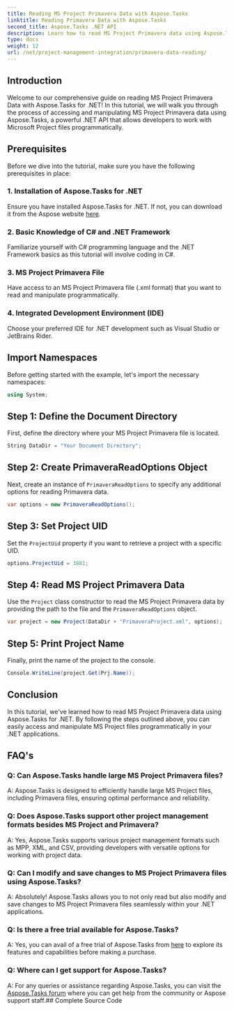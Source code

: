 ```yaml
---
title: Reading MS Project Primavera Data with Aspose.Tasks
linktitle: Reading Primavera Data with Aspose.Tasks
second_title: Aspose.Tasks .NET API
description: Learn how to read MS Project Primavera data using Aspose.Tasks for .NET. Step-by-step guide with code examples.
type: docs
weight: 12
url: /net/project-management-integration/primavera-data-reading/
---
```

## Introduction
Welcome to our comprehensive guide on reading MS Project Primavera Data with Aspose.Tasks for .NET! In this tutorial, we will walk you through the process of accessing and manipulating MS Project Primavera data using Aspose.Tasks, a powerful .NET API that allows developers to work with Microsoft Project files programmatically.
## Prerequisites
Before we dive into the tutorial, make sure you have the following prerequisites in place:
### 1. Installation of Aspose.Tasks for .NET
Ensure you have installed Aspose.Tasks for .NET. If not, you can download it from the Aspose website [here](https://releases.aspose.com/tasks/net/).
### 2. Basic Knowledge of C# and .NET Framework
Familiarize yourself with C# programming language and the .NET Framework basics as this tutorial will involve coding in C#.
### 3. MS Project Primavera File
Have access to an MS Project Primavera file (.xml format) that you want to read and manipulate programmatically.
### 4. Integrated Development Environment (IDE)
Choose your preferred IDE for .NET development such as Visual Studio or JetBrains Rider.

## Import Namespaces
Before getting started with the example, let's import the necessary namespaces:
```csharp
using System;

```

## Step 1: Define the Document Directory
First, define the directory where your MS Project Primavera file is located.
```csharp
String DataDir = "Your Document Directory";
```
## Step 2: Create PrimaveraReadOptions Object
Next, create an instance of `PrimaveraReadOptions` to specify any additional options for reading Primavera data.
```csharp
var options = new PrimaveraReadOptions();
```
## Step 3: Set Project UID
Set the `ProjectUid` property if you want to retrieve a project with a specific UID.
```csharp
options.ProjectUid = 3881;
```
## Step 4: Read MS Project Primavera Data
Use the `Project` class constructor to read the MS Project Primavera data by providing the path to the file and the `PrimaveraReadOptions` object.
```csharp
var project = new Project(DataDir + "PrimaveraProject.xml", options);
```
## Step 5: Print Project Name
Finally, print the name of the project to the console.
```csharp
Console.WriteLine(project.Get(Prj.Name));
```

## Conclusion
In this tutorial, we've learned how to read MS Project Primavera data using Aspose.Tasks for .NET. By following the steps outlined above, you can easily access and manipulate MS Project files programmatically in your .NET applications.
## FAQ's
### Q: Can Aspose.Tasks handle large MS Project Primavera files?
A: Aspose.Tasks is designed to efficiently handle large MS Project files, including Primavera files, ensuring optimal performance and reliability.
### Q: Does Aspose.Tasks support other project management formats besides MS Project and Primavera?
A: Yes, Aspose.Tasks supports various project management formats such as MPP, XML, and CSV, providing developers with versatile options for working with project data.
### Q: Can I modify and save changes to MS Project Primavera files using Aspose.Tasks?
A: Absolutely! Aspose.Tasks allows you to not only read but also modify and save changes to MS Project Primavera files seamlessly within your .NET applications.
### Q: Is there a free trial available for Aspose.Tasks?
A: Yes, you can avail of a free trial of Aspose.Tasks from [here](https://releases.aspose.com/) to explore its features and capabilities before making a purchase.
### Q: Where can I get support for Aspose.Tasks?
A: For any queries or assistance regarding Aspose.Tasks, you can visit the [Aspose.Tasks forum](https://forum.aspose.com/c/tasks/15) where you can get help from the community or Aspose support staff.## Complete Source Code
